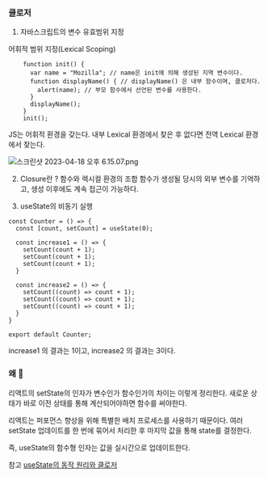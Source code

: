 ### 클로저

1. 자바스크립트의 변수 유효범위 지정

어휘적 범위 지정(Lexical Scoping)

```
    function init() {
      var name = "Mozilla"; // name은 init에 의해 생성된 지역 변수이다.
      function displayName() { // displayName() 은 내부 함수이며, 클로저다.
        alert(name); // 부모 함수에서 선언된 변수를 사용한다.
      }
      displayName();
    }
    init();

```

JS는 어휘적 환경을 갖는다. 내부 Lexical 환경에서 찾은 후 없다면 전역 Lexical 환경에서 찾는다.

![스크린샷 2023-04-18 오후 6.15.07.png](https://s3-us-west-2.amazonaws.com/secure.notion-static.com/df635bc0-77b4-496f-aa07-af0a86d48172/%E1%84%89%E1%85%B3%E1%84%8F%E1%85%B3%E1%84%85%E1%85%B5%E1%86%AB%E1%84%89%E1%85%A3%E1%86%BA_2023-04-18_%E1%84%8B%E1%85%A9%E1%84%92%E1%85%AE_6.15.07.png)

2. Closure란 ?
   함수와 렉시컬 환경의 조합
   함수가 생성될 당시의 외부 변수를 기억하고, 생성 이후에도 계속 접근이 가능하다.

3. useState의 비동기 실행

```
const Counter = () => {
  const [count, setCount] = useState(0);

  const increase1 = () => {
    setCount(count + 1);
    setCount(count + 1);
    setCount(count + 1);
  }

  const increase2 = () => {
    setCount((count) => count + 1);
    setCount((count) => count + 1);
    setCount((count) => count + 1);
  }
}

export default Counter;
```

increase1 의 결과는 1이고,
increase2 의 결과는 3이다.

### 왜 🤔

리액트의 setState의 인자가 변수인가 함수인가의 차이는 이렇게 정리한다.
새로운 상태가 바로 이전 상태를 통해 계산되어야하면 함수를 써야한다.

리액트는 퍼포먼스 향상을 위해 특별한 배치 프로세스를 사용하기 때문이다.
여러 setState 업데이트를 한 번에 묶어서 처리한 후 마지막 값을 통해 state를 결정한다.

즉, useState의 함수형 인자는 값을 실시간으로 업데이트한다.

참고
[useState의 동작 원리와 클로저](https://seokzin.tistory.com/entry/React-useState%EC%9D%98-%EB%8F%99%EC%9E%91-%EC%9B%90%EB%A6%AC%EC%99%80-%ED%81%B4%EB%A1%9C%EC%A0%80)
